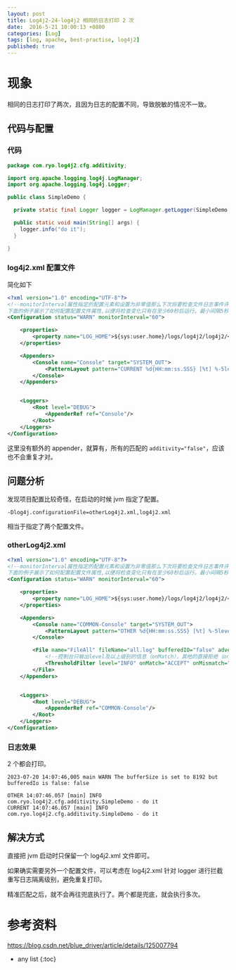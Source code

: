 ```yaml
---
layout: post
title: Log4j2-24-log4j2 相同的日志打印 2 次
date:  2016-5-21 10:00:13 +0800
categories: [Log]
tags: [log, apache, best-practise, log4j2]
published: true
---
```


# 现象

相同的日志打印了两次，且因为日志的配置不同，导致脱敏的情况不一致。

## 代码与配置

### 代码

```java
package com.ryo.log4j2.cfg.additivity;

import org.apache.logging.log4j.LogManager;
import org.apache.logging.log4j.Logger;

public class SimpleDemo {

  private static final Logger logger = LogManager.getLogger(SimpleDemo.class.getName());

  public static void main(String[] args) {
    logger.info("do it");
  }

}
```

### log4j2.xml 配置文件

简化如下

```xml
<?xml version="1.0" encoding="UTF-8"?>
<!--monitorInterval属性指定的配置元素和设置为非零值那么下次将要检查文件日志事件评估和/或记录和monitorInterval运行自上次检查。
下面的例子展示了如何配置配置文件属性,以便将检查变化只有在至少60秒后运行。最小间隔5秒。-->
<Configuration status="WARN" monitorInterval="60">

    <properties>
        <property name="LOG_HOME">${sys:user.home}/logs/log4j2/log4j2/</property>
    </properties>

    <Appenders>
        <Console name="Console" target="SYSTEM_OUT">
            <PatternLayout pattern="CURRENT %d{HH:mm:ss.SSS} [%t] %-5level %logger{36} - %msg%n"/>
        </Console>
    </Appenders>


    <Loggers>
        <Root level="DEBUG">
            <AppenderRef ref="Console"/>
        </Root>
    </Loggers>
</Configuration>
```

这里没有额外的 appender，就算有，所有的匹配的 `additivity="false"`，应该也不会重复才对。



## 问题分析

发现项目配置比较奇怪，在启动的时候 jvm 指定了配置。

```
-Dlog4j.configurationFile=otherLog4j2.xml,log4j2.xml
```

相当于指定了两个配置文件。

### otherLog4j2.xml

```xml
<?xml version="1.0" encoding="UTF-8"?>
<!--monitorInterval属性指定的配置元素和设置为非零值那么下次将要检查文件日志事件评估和/或记录和monitorInterval运行自上次检查。
下面的例子展示了如何配置配置文件属性,以便将检查变化只有在至少60秒后运行。最小间隔5秒。-->
<Configuration status="WARN" monitorInterval="60">

    <properties>
        <property name="LOG_HOME">${sys:user.home}/logs/log4j2/log4j2/</property>
    </properties>

    <Appenders>
        <Console name="COMMON-Console" target="SYSTEM_OUT">
            <PatternLayout pattern="OTHER %d{HH:mm:ss.SSS} [%t] %-5level %logger{36} - %msg%n"/>
        </Console>

        <File name="FileAll" fileName="all.log" bufferedIO="false" advertise="true">
            <!--控制台只输出level及以上级别的信息（onMatch），其他的直接拒绝（onMismatch）-->
            <ThresholdFilter level="INFO" onMatch="ACCEPT" onMismatch="DENY"/>
        </File>
    </Appenders>


    <Loggers>
        <Root level="DEBUG">
            <AppenderRef ref="COMMON-Console"/>
        </Root>
    </Loggers>
</Configuration>
```

### 日志效果

2 个都会打印。

```
2023-07-20 14:07:46,005 main WARN The bufferSize is set to 8192 but bufferedIo is false: false

OTHER 14:07:46.057 [main] INFO  com.ryo.log4j2.cfg.additivity.SimpleDemo - do it
CURRENT 14:07:46.057 [main] INFO  com.ryo.log4j2.cfg.additivity.SimpleDemo - do it
```

## 解决方式

直接把 jvm 启动时只保留一个 log4j2.xml 文件即可。

如果确实需要另外一个配置文件，可以考虑在 log4j2.xml 针对 logger 进行拦截重写日志隔离级别，避免重复打印。

精准匹配之后，就不会再往兜底执行了。两个都是兜底，就会执行多次。

# 参考资料

https://blog.csdn.net/blue_driver/article/details/125007794

* any list
{:toc}
